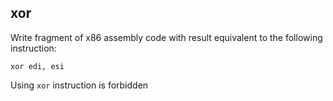 ## xor

Write fragment of x86 assembly code with result equivalent to the following instruction:

```x86asm
xor edi, esi
```

Using `xor` instruction is forbidden